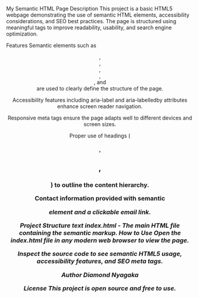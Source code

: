 My Semantic HTML Page
Description
This project is a basic HTML5 webpage demonstrating the use of semantic HTML elements, accessibility considerations, and SEO best practices. The page is structured using meaningful tags to improve readability, usability, and search engine optimization.

Features
Semantic elements such as <header>, <nav>, <main>, <section>, <article>, and <footer> are used to clearly define the structure of the page.

Accessibility features including aria-label and aria-labelledby attributes enhance screen reader navigation.

Responsive meta tags ensure the page adapts well to different devices and screen sizes.

Proper use of headings (<h1>, <h2>, <h3>) to outline the content hierarchy.

Contact information provided with semantic <address> element and a clickable email link.

Project Structure
text
index.html  - The main HTML file containing the semantic markup.
How to Use
Open the index.html file in any modern web browser to view the page.

Inspect the source code to see semantic HTML5 usage, accessibility features, and SEO meta tags.

Author
Diamond Nyagaka

License
This project is open source and free to use.

